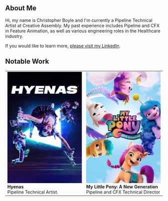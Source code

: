 ## About Me

Hi, my name is Christopher Boyle and I'm currently a Pipeline Technical Artist at Creative Assembly. My past experience includes Pipeline and CFX in Feature Animation, as well as various engineering roles in the Healthcare industry. 

If you would like to learn more, <a href="https://www.linkedin.com/in/christopher-boyle-66505459">please visit my LinkedIn</a>.

## Notable Work

<table>
<tr>
  <td width="50%">
      <img src="https://raw.githubusercontent.com/christopherboyle/christopherboyle/main/images/hyenas.jpg" alt="Hyenas"><br/>
      <b>Hyenas</b><br/>
      Pipeline Technical Artist.
  </td>
  <td width="50%">
      <img src="https://raw.githubusercontent.com/christopherboyle/christopherboyle/main/images/pony.jpg" alt="My Little Pony: A New Generation"><br/>
      <b>My Little Pony: A New Generation</b><br/>
      Pipeline and CFX Technical Director
  </td>
</tr>
    
</table>
